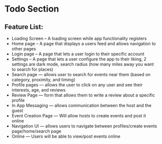 # Todo Section

## Feature List:

- Loading Screen – A loading screen while app functionality registers
- Home page – A page that displays a users feed and allows navigation to other pages
- Login page – A page that lets a user login to their specific account
- Settings – A page that lets a user configure the app to their liking, 2 settings are dark mode, search radius (how many miles away you want to search for places)
- Search page — allows user to search for events near them (based on category, proximity, and timing)
- Profile pages — allows the user to click on any user and see their interests, age, and reviews
- Review Page — form that allows them to write a review about a specific profile 
- In App Messaging — allows communication between the host and the guest
- Event Creation Page — Will allow hosts to create events and post it online
- Navigation UI — allows users to navigate between profiles/create events page/home/search page
- Online — Users will be able to view/post events online
